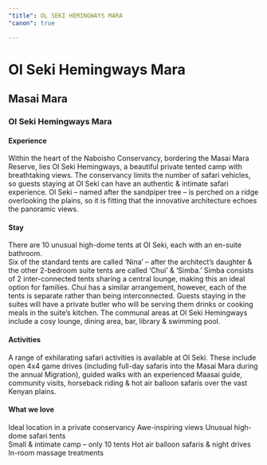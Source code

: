 ```yaml
---
"title": OL SEKI HEMINGWAYS MARA
"canon": true

---
```


# Ol Seki Hemingways Mara
## Masai Mara
### Ol Seki Hemingways Mara

#### Experience
Within the heart of the Naboisho Conservancy, bordering the Masai Mara Reserve, lies Ol Seki Hemingways, a beautiful private tented camp with breathtaking views.
The conservancy limits the number of safari vehicles, so guests staying at Ol Seki can have an authentic &amp; intimate safari experience.
Ol Seki – named after the sandpiper tree – is perched on a ridge overlooking the plains, so it is fitting that the innovative architecture echoes the panoramic views.

#### Stay
There are 10 unusual high-dome tents at Ol Seki, each with an en-suite bathroom.  
Six of the standard tents are called ‘Nina’ – after the architect’s daughter &amp; the other 2-bedroom suite tents are called ‘Chui’ &amp; ‘Simba.’
Simba consists of 2 inter-connected tents sharing a central lounge, making this an ideal option for families.  Chui has a similar arrangement, however, each of the tents is separate rather than being interconnected.
Guests staying in the suites will have a private butler who will be serving them drinks or cooking meals in the suite’s kitchen.
The communal areas at Ol Seki Hemingways include a cosy lounge, dining area, bar, library &amp; swimming pool.

#### Activities
A range of exhilarating safari activities is available at Ol Seki.
These include open 4x4 game drives (including full-day safaris into the Masai Mara during the annual Migration), guided walks with an experienced Maasai guide, community visits, horseback riding &amp; hot air balloon safaris over the vast Kenyan plains.


#### What we love
Ideal location in a private conservancy
Awe-inspiring views
Unusual high-dome safari tents  
Small &amp; intimate camp – only 10 tents
Hot air balloon safaris &amp; night drives
In-room massage treatments